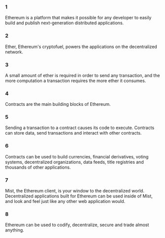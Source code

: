 ### 1 
Ethereum is a platform that makes it possible for any developer to easily build and publish next-generation distributed applications.

### 2
Ether, Ethereum's cryptofuel, powers the applications on the decentralized network.

### 3
A small amount of ether is required in order to send any transaction, and the more computation a transaction requires the more ether it consumes.

### 4
Contracts are the main building blocks of Ethereum.

### 5
Sending a transaction to a contract causes its code to execute. Contracts can store data, send transactions and interact with other contracts.

### 6
Contracts can be used to build currencies, financial derivatives, voting systems, decentralized organizations, data feeds, title registries and thousands of other applications.

### 7
Mist, the Ethereum client, is your window to the decentralized world. Decentralized applications built for Ethereum can be used inside of Mist, and look and feel just like any other web application would.

### 8
Ethereum can be used to codify, decentralize, secure and trade almost anything.